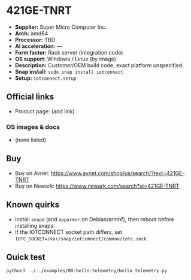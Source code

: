 # 421GE-TNRT

- **Supplier:** Super Micro Computer  Inc.
- **Arch:** amd64
- **Processor:** TBD
- **AI acceleration:** —
- **Form factor:** Rack server (integration code)
- **OS support:** Windows / Linux (by image)
- **Description:** Customer/OEM build code; exact platform unspecified.
- **Snap install:** `sudo snap install iotconnect`
- **Setup:** `iotconnect.setup`

## Official links
- Product page: (add link)

### OS images & docs
- (none listed)

## Buy
- Buy on Avnet: https://www.avnet.com/shop/us/search/?text=421GE-TNRT
- Buy on Newark: https://www.newark.com/search?st=421GE-TNRT

## Known quirks
- Install `snapd` (and `apparmor` on Debian/armhf), then reboot before installing snaps.
- If the IOTCONNECT socket path differs, set `IOTC_SOCKET=/var/snap/iotconnect/common/iotc.sock`.

## Quick test
```bash
python3 ../../examples/00-hello-telemetry/hello_telemetry.py
```
